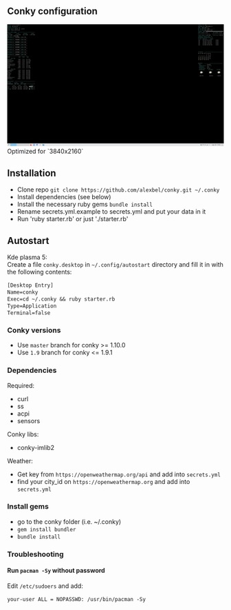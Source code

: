 ## Conky configuration
<img src='3840x2160.png' width='900px'>
Optimized for `3840x2160`

## Installation
- Clone repo `git clone https://github.com/alexbel/conky.git ~/.conky`
- Install dependencies (see below)
- Install the necessary ruby gems `bundle install`
- Rename secrets.yml.example to secrets.yml and put your data in it
- Run 'ruby starter.rb' or just './starter.rb'

## Autostart
Kde plasma 5:  
Create a file `conky.desktop` in `~/.config/autostart` directory and fill it in with the following contents:  
```
[Desktop Entry]
Name=conky
Exec=cd ~/.conky && ruby starter.rb
Type=Application
Terminal=false
```

### Conky versions
- Use `master` branch for conky >= 1.10.0
- Use `1.9` branch for conky <= 1.9.1

### Dependencies
Required:  
  - curl
  - ss
  - acpi
  - sensors

Conky libs:  
  - conky-imlib2

Weather:  
- Get key from `https://openweathermap.org/api` and add into `secrets.yml`
- find your city_id on `https://openweathermap.org` and add into `secrets.yml`

### Install gems
- go to the conky folder (i.e. ~/.conky)
- `gem install bundler`
- `bundle install`

### Troubleshooting
#### Run `pacman -Sy` without password
Edit `/etc/sudoers` and add:
```
your-user ALL = NOPASSWD: /usr/bin/pacman -Sy
```
